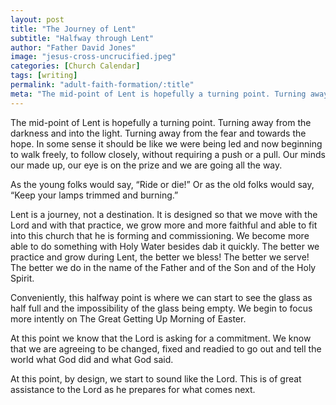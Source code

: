 ```yaml
---
layout: post
title: "The Journey of Lent"
subtitle: "Halfway through Lent"
author: "Father David Jones"
image: "jesus-cross-uncrucified.jpeg"
categories: [Church Calendar]
tags: [writing]
permalink: "adult-faith-formation/:title"
meta: "The mid-point of Lent is hopefully a turning point. Turning away from the darkness and into the light. Turning away from the fear and towards the hope."
---
```

The mid-point of Lent is hopefully a turning point. Turning away from the darkness and into the light. Turning away from the fear and towards the hope. In some sense it should be like we were being led and now beginning to walk freely, to follow closely, without requiring a push or a pull. Our minds our made up, our eye is on the prize and we are going all the way.
<!--more-->

As the young folks would say, “Ride or die!” Or as the old folks would say, “Keep your lamps trimmed and burning.”

Lent is a journey, not a destination. It is designed so that we move with the Lord and with that practice, we grow more and more faithful and able to fit into this church that he is forming and commissioning. We become more able to do something with Holy Water besides dab it quickly. The better we practice and grow during Lent, the better we bless! The better we serve! The better we do in the name of the Father and of the Son and of the Holy Spirit.

Conveniently, this halfway point is where we can start to see the glass as half full and the impossibility of the glass being empty. We begin to focus more intently on The Great Getting Up Morning of Easter.

At this point we know that the Lord is asking for a commitment. We know that we are agreeing to be changed, fixed and readied to go out and tell the world what God did and what God said.

At this point, by design, we start to sound like the Lord. This is of great assistance to the Lord as he prepares for what comes next.